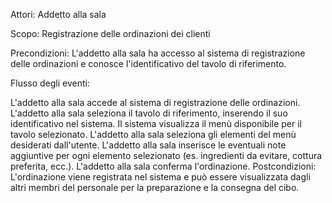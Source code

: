 Attori: Addetto alla sala

Scopo: Registrazione delle ordinazioni dei clienti

Precondizioni: L'addetto alla sala ha accesso al sistema di registrazione delle ordinazioni e conosce l'identificativo del tavolo di riferimento.

Flusso degli eventi:

L'addetto alla sala accede al sistema di registrazione delle ordinazioni.
L'addetto alla sala seleziona il tavolo di riferimento, inserendo il suo identificativo nel sistema.
Il sistema visualizza il menù disponibile per il tavolo selezionato.
L'addetto alla sala seleziona gli elementi del menù desiderati dall'utente.
L'addetto alla sala inserisce le eventuali note aggiuntive per ogni elemento selezionato (es. ingredienti da evitare, cottura preferita, ecc.).
L'addetto alla sala conferma l'ordinazione.
Postcondizioni: L'ordinazione viene registrata nel sistema e può essere visualizzata dagli altri membri del personale per la preparazione e la consegna del cibo.
